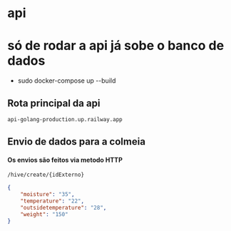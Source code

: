 # api
# só de rodar a api já sobe o banco de dados
- sudo docker-compose up --build

## Rota principal da api

```bash
api-golang-production.up.railway.app
```
## Envio de dados para a colmeia
#### Os envios são feitos via metodo HTTP
```bash
/hive/create/{idExterno}
```

```JSON
{
	"moisture": "35",
	"temperature": "22",
	"outsidetemperature": "28",
	"weight": "150"
}



```